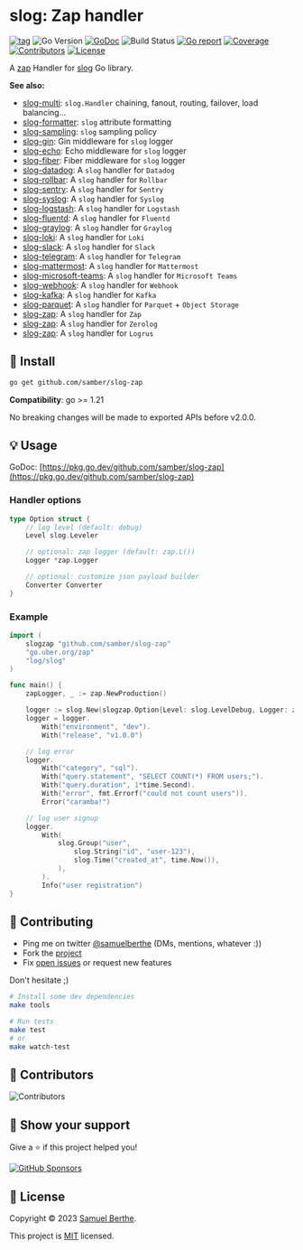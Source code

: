
# slog: Zap handler

[![tag](https://img.shields.io/github/tag/samber/slog-zap.svg)](https://github.com/samber/slog-zap/releases)
![Go Version](https://img.shields.io/badge/Go-%3E%3D%201.21-%23007d9c)
[![GoDoc](https://godoc.org/github.com/samber/slog-zap?status.svg)](https://pkg.go.dev/github.com/samber/slog-zap)
![Build Status](https://github.com/samber/slog-zap/actions/workflows/test.yml/badge.svg)
[![Go report](https://goreportcard.com/badge/github.com/samber/slog-zap)](https://goreportcard.com/report/github.com/samber/slog-zap)
[![Coverage](https://img.shields.io/codecov/c/github/samber/slog-zap)](https://codecov.io/gh/samber/slog-zap)
[![Contributors](https://img.shields.io/github/contributors/samber/slog-zap)](https://github.com/samber/slog-zap/graphs/contributors)
[![License](https://img.shields.io/github/license/samber/slog-zap)](./LICENSE)

A [zap](https://github.com/sirupsen/zap) Handler for [slog](https://pkg.go.dev/log/slog) Go library.

**See also:**

- [slog-multi](https://github.com/samber/slog-multi): `slog.Handler` chaining, fanout, routing, failover, load balancing...
- [slog-formatter](https://github.com/samber/slog-formatter): `slog` attribute formatting
- [slog-sampling](https://github.com/samber/slog-sampling): `slog` sampling policy
- [slog-gin](https://github.com/samber/slog-gin): Gin middleware for `slog` logger
- [slog-echo](https://github.com/samber/slog-echo): Echo middleware for `slog` logger
- [slog-fiber](https://github.com/samber/slog-fiber): Fiber middleware for `slog` logger
- [slog-datadog](https://github.com/samber/slog-datadog): A `slog` handler for `Datadog`
- [slog-rollbar](https://github.com/samber/slog-rollbar): A `slog` handler for `Rollbar`
- [slog-sentry](https://github.com/samber/slog-sentry): A `slog` handler for `Sentry`
- [slog-syslog](https://github.com/samber/slog-syslog): A `slog` handler for `Syslog`
- [slog-logstash](https://github.com/samber/slog-logstash): A `slog` handler for `Logstash`
- [slog-fluentd](https://github.com/samber/slog-fluentd): A `slog` handler for `Fluentd`
- [slog-graylog](https://github.com/samber/slog-graylog): A `slog` handler for `Graylog`
- [slog-loki](https://github.com/samber/slog-loki): A `slog` handler for `Loki`
- [slog-slack](https://github.com/samber/slog-slack): A `slog` handler for `Slack`
- [slog-telegram](https://github.com/samber/slog-telegram): A `slog` handler for `Telegram`
- [slog-mattermost](https://github.com/samber/slog-mattermost): A `slog` handler for `Mattermost`
- [slog-microsoft-teams](https://github.com/samber/slog-microsoft-teams): A `slog` handler for `Microsoft Teams`
- [slog-webhook](https://github.com/samber/slog-webhook): A `slog` handler for `Webhook`
- [slog-kafka](https://github.com/samber/slog-kafka): A `slog` handler for `Kafka`
- [slog-parquet](https://github.com/samber/slog-parquet): A `slog` handler for `Parquet` + `Object Storage`
- [slog-zap](https://github.com/samber/slog-zap): A `slog` handler for `Zap`
- [slog-zap](https://github.com/samber/slog-zerolog): A `slog` handler for `Zerolog`
- [slog-zap](https://github.com/samber/slog-logrus): A `slog` handler for `Logrus`

## 🚀 Install

```sh
go get github.com/samber/slog-zap
```

**Compatibility**: go >= 1.21

No breaking changes will be made to exported APIs before v2.0.0.

## 💡 Usage

GoDoc: [https://pkg.go.dev/github.com/samber/slog-zap](https://pkg.go.dev/github.com/samber/slog-zap)

### Handler options

```go
type Option struct {
	// log level (default: debug)
	Level slog.Leveler

	// optional: zap logger (default: zap.L())
	Logger *zap.Logger

	// optional: customize json payload builder
	Converter Converter
}
```

### Example

```go
import (
    slogzap "github.com/samber/slog-zap"
	"go.uber.org/zap"
    "log/slog"
)

func main() {
	zapLogger, _ := zap.NewProduction()

	logger := slog.New(slogzap.Option{Level: slog.LevelDebug, Logger: zapLogger}.NewZapHandler())
    logger = logger.
        With("environment", "dev").
        With("release", "v1.0.0")

    // log error
    logger.
        With("category", "sql").
        With("query.statement", "SELECT COUNT(*) FROM users;").
        With("query.duration", 1*time.Second).
        With("error", fmt.Errorf("could not count users")).
        Error("caramba!")

    // log user signup
    logger.
        With(
            slog.Group("user",
                slog.String("id", "user-123"),
                slog.Time("created_at", time.Now()),
            ),
        ).
        Info("user registration")
}
```

## 🤝 Contributing

- Ping me on twitter [@samuelberthe](https://twitter.com/samuelberthe) (DMs, mentions, whatever :))
- Fork the [project](https://github.com/samber/slog-zap)
- Fix [open issues](https://github.com/samber/slog-zap/issues) or request new features

Don't hesitate ;)

```bash
# Install some dev dependencies
make tools

# Run tests
make test
# or
make watch-test
```

## 👤 Contributors

![Contributors](https://contrib.rocks/image?repo=samber/slog-zap)

## 💫 Show your support

Give a ⭐️ if this project helped you!

[![GitHub Sponsors](https://img.shields.io/github/sponsors/samber?style=for-the-badge)](https://github.com/sponsors/samber)

## 📝 License

Copyright © 2023 [Samuel Berthe](https://github.com/samber).

This project is [MIT](./LICENSE) licensed.
